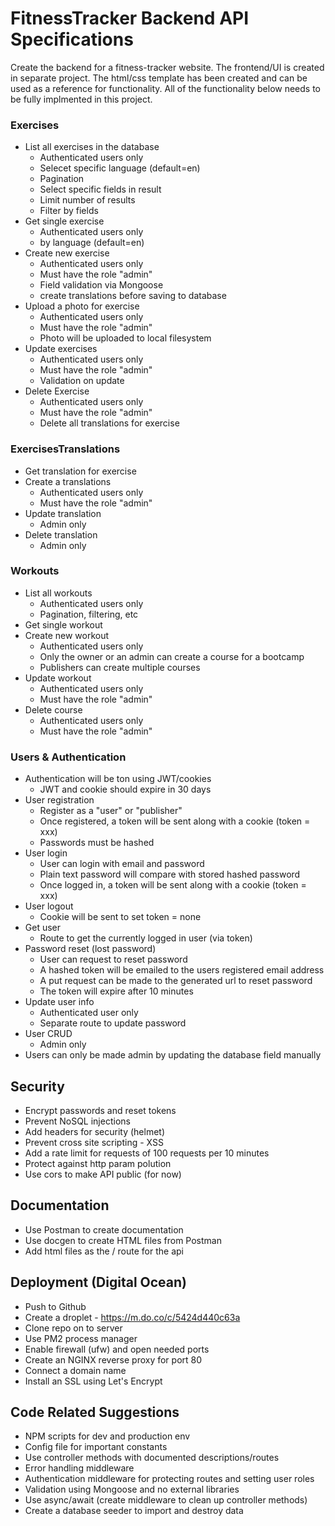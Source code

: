 # FitnessTracker Backend API Specifications

Create the backend for a fitness-tracker website. The frontend/UI is created in separate project. The html/css template has been created and can be used as a reference for functionality. All of the functionality below needs to be fully implmented in this project.

### Exercises

- List all exercises in the database
  - Authenticated users only
  - Selecet specific language (default=en)
  - Pagination
  - Select specific fields in result
  - Limit number of results
  - Filter by fields
- Get single exercise
  - Authenticated users only
  - by language (default=en)
- Create new exercise
  - Authenticated users only
  - Must have the role "admin"
  - Field validation via Mongoose
  - create translations before saving to database
- Upload a photo for exercise
  - Authenticated users only
  - Must have the role "admin"
  - Photo will be uploaded to local filesystem
- Update exercises
  - Authenticated users only
  - Must have the role "admin"
  - Validation on update
- Delete Exercise
  - Authenticated users only
  - Must have the role "admin"
  - Delete all translations for exercise

### ExercisesTranslations

- Get translation for exercise
- Create a translations
  - Authenticated users only
  - Must have the role "admin"
- Update translation
  - Admin only
- Delete translation
  - Admin only

### Workouts

- List all workouts
  - Authenticated users only
  - Pagination, filtering, etc
- Get single workout
- Create new workout
  - Authenticated users only
  - Only the owner or an admin can create a course for a bootcamp
  - Publishers can create multiple courses
- Update workout
  - Authenticated users only
  - Must have the role "admin"
- Delete course
  - Authenticated users only
  - Must have the role "admin"

### Users & Authentication

- Authentication will be ton using JWT/cookies
  - JWT and cookie should expire in 30 days
- User registration
  - Register as a "user" or "publisher"
  - Once registered, a token will be sent along with a cookie (token = xxx)
  - Passwords must be hashed
- User login
  - User can login with email and password
  - Plain text password will compare with stored hashed password
  - Once logged in, a token will be sent along with a cookie (token = xxx)
- User logout
  - Cookie will be sent to set token = none
- Get user
  - Route to get the currently logged in user (via token)
- Password reset (lost password)
  - User can request to reset password
  - A hashed token will be emailed to the users registered email address
  - A put request can be made to the generated url to reset password
  - The token will expire after 10 minutes
- Update user info
  - Authenticated user only
  - Separate route to update password
- User CRUD
  - Admin only
- Users can only be made admin by updating the database field manually

## Security

- Encrypt passwords and reset tokens
- Prevent NoSQL injections
- Add headers for security (helmet)
- Prevent cross site scripting - XSS
- Add a rate limit for requests of 100 requests per 10 minutes
- Protect against http param polution
- Use cors to make API public (for now)

## Documentation

- Use Postman to create documentation
- Use docgen to create HTML files from Postman
- Add html files as the / route for the api

## Deployment (Digital Ocean)

- Push to Github
- Create a droplet - https://m.do.co/c/5424d440c63a
- Clone repo on to server
- Use PM2 process manager
- Enable firewall (ufw) and open needed ports
- Create an NGINX reverse proxy for port 80
- Connect a domain name
- Install an SSL using Let's Encrypt

## Code Related Suggestions

- NPM scripts for dev and production env
- Config file for important constants
- Use controller methods with documented descriptions/routes
- Error handling middleware
- Authentication middleware for protecting routes and setting user roles
- Validation using Mongoose and no external libraries
- Use async/await (create middleware to clean up controller methods)
- Create a database seeder to import and destroy data
